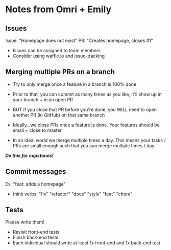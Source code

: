 # Notes from Omri + Emily

## Issues

Issue: "Homepage does not exist"
PR: "Creates homepage, closes #1"

- Issues can be assigned to team members
- Consider using waffle.io and issue-tracking

## Merging multiple PRs on a branch

- Try to only merge once a feature in a branch is 100% done
- Prior to that, you can commit as many times as you like, it'll show up in your branch + in an open PR
- BUT if you close that PR before you're done, you WILL need to open another PR (in GitHub) on that same branch

- Ideally...we close PRs once a feature is done. Your features should be small + close to master.
- In an ideal world we merge multiple times a day. This means your tasks / PRs are small enough such that you can merge multiple times / day.

***Do this for capstones!***

## Commit messages

Ex: "feat: adds a homepage"

- think verbs: "fix" "refactor" "docs" "style" "feat" "chore"

## Tests

Please write them!

- Revisit front-end tests
- Finish back-end tests
- Each individual should write at least 1x front-end and 1x back-end test


